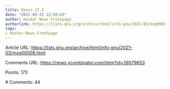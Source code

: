 ```yaml
---
title: Emacs 27.2
date: "2021-03-25 12:58:43"
author: Hacker News Frontpage
authorlink: https://lists.gnu.org/archive/html/info-gnu/2021-03/msg00008.html
tags:
- Hacker-News-Frontpage
---
```


<p>Article URL: <a href="https://lists.gnu.org/archive/html/info-gnu/2021-03/msg00008.html">https://lists.gnu.org/archive/html/info-gnu/2021-03/msg00008.html</a></p>
<p>Comments URL: <a href="https://news.ycombinator.com/item?id=26579653">https://news.ycombinator.com/item?id=26579653</a></p>
<p>Points: 173</p>
<p># Comments: 44</p>
